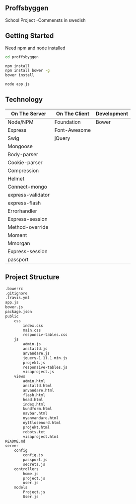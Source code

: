 Proffsbyggen
--------------
School Project
-Commensts in swedish

Getting Started
---------------
Need npm and node installed

```bash
cd proffsbyggen

npm install
npm install bower -g
bower install

node app.js
```

Technology
----------
| On The Server     | On The Client  | Development | 
| -------------     | -------------- | ----------- |
| Node/NPM          | Foundation     | Bower       |
| Express           | Font-Awesome   |             |
| Swig              | jQuery         |             |
| Mongoose          |                |             |
| Body-parser       |                |             |
| Cookie-parser     |                |             |
| Compression       |                |             |
| Helmet            |                |             |
| Connect-mongo     |                |             |
| express-validator |                |             |
| express-flash     |                |             |
| Errorhandler      |                |             |
| Express-session   |                |             |
| Method-override   |                |             |
| Moment            |                |             |
| Mmorgan           |                |             |
| Express-session   |                |             |
| passport          |                |             |

Project Structure
-----------------
```bash
.bowerrc
.gitignore
.travis.yml
app.js
bower.js
package.json
public
    css
        index.css
        main.css
        responsiv-tables.css
    js
        admin.js
        anstalld.js
        anvandare.js
        jquery-1.11.1.min.js
        projekt.js
        responsive-tables.js
        visaproject.js
    views
        admin.html
        anstalld.html
        anvandare.html
        flash.html
        head.html
        index.html
        kundform.html
        navbar.html
        nyanvandare.html
        nyttlosenord.html
        projekt.html
        robots.txt
        visaproject.html
README.md
server
    config
        config.js
        passport.js
        secrets.js
    controllers
        home.js
        project.js
        user.js
    models
        Project.js
        User.js
```        